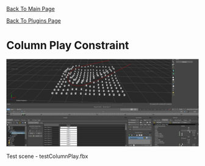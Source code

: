 [Back To Main Page](README.md)

[Back To Plugins Page](Plugins.md)

# Column Play Constraint

![](Images/columnPlay.jpg)

Test scene - testColumnPlay.fbx
